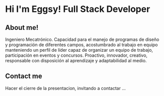 # Hi I'm Eggsy! Full Stack Developer

## About me!

Ingeniero Mecatrónico. Capacidad para el manejo de programas de diseño y programación de diferentes campos, acostumbrado al trabajo en equipo manteniendo un perfil de líder capaz de organizar un equipo de trabajo, participación en eventos y concursos. Proactivo, innovador, creativo, responsable con disposición al aprendizaje y adaptabilidad al medio.

## Contact me

Hacer el cierre de la presentacion, invitando a contactar ... 